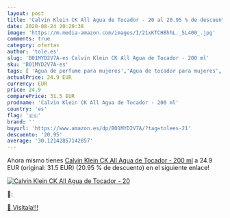 ```yaml
---
layout: post
title: 'Calvin Klein CK All Agua de Tocador - 20 al 20.95 % de descuento'
date: 2020-08-24 20:20:38
image: 'https://m.media-amazon.com/images/I/21xKTCH8hhL._SL400_.jpg'
comments: true
category: ofertas
author: 'tole.es'
slug: 'B01MYD2V7A-es Calvin Klein CK All Agua de Tocador - 200 ml'
sku: 'B01MYD2V7A-es'
tags: [ 'Agua de perfume para mujeres','Agua de tocador para mujeres','Almacenaje de adornos festivos','Almacenamiento y organización','Belleza','Fragancias para mujeres','Hogar y cocina','Juguetes','Juguetes electrónicos','Juguetes y juegos','Perfumes y fragancias','Productos para el cuidado de la piel','Sets y juegos para el cuidado de la piel','Videojuegos para niños','agua','de','tocador', ]
actualPrice: 24.9 EUR
currency: EUR
price: 24.9
comparePrice: 31.5 EUR
prodname: 'Calvin Klein CK All Agua de Tocador - 200 ml'
country: 'es'
flag: '🇪🇸'
brand: ''
buyurl: 'https://www.amazon.es/dp/B01MYD2V7A/?tag=tolees-21'
descuento: '20.95'
average: '30.12142857142857'
---
```


Ahora mismo tienes [Calvin Klein CK All Agua de Tocador - 200 ml](https://www.amazon.es/dp/B01MYD2V7A/?tag=tolees-21) a 24.9 EUR (original: 31.5 EUR) (20.95 %  de descuento) en el siguiente enlace!

[![Calvin Klein CK All Agua de Tocador - 20](https://m.media-amazon.com/images/I/21xKTCH8hhL._SL400_.jpg)](https://www.amazon.es/dp/B01MYD2V7A/?tag=tolees-21)

🔎:


[🛒 Visítala!!!](https://www.amazon.es/dp/B01MYD2V7A/?tag=tolees-21)
